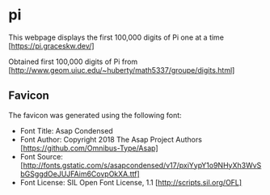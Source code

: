 # pi
This webpage displays the first 100,000 digits of Pi one at a time [https://pi.graceskw.dev/]

Obtained first 100,000 digits of Pi from 
[http://www.geom.uiuc.edu/~huberty/math5337/groupe/digits.html]


## Favicon
The favicon was generated using the following font:
- Font Title: Asap Condensed
- Font Author: Copyright 2018 The Asap Project Authors [https://github.com/Omnibus-Type/Asap]
- Font Source: [http://fonts.gstatic.com/s/asapcondensed/v17/pxiYypY1o9NHyXh3WvSbGSggdOeJUJFAim6CovpOkXA.ttf]
- Font License: SIL Open Font License, 1.1 [http://scripts.sil.org/OFL]
